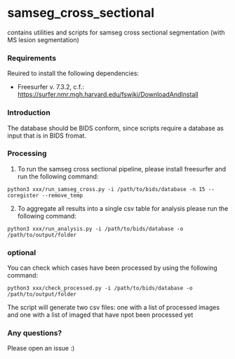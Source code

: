 # samseg_cross_sectional
contains utilities and scripts for samseg cross sectional segmentation (with MS lesion segmentation)

### Requirements

Reuired to install the following dependencies:

- Freesurfer v. 7.3.2, c.f.: https://surfer.nmr.mgh.harvard.edu/fswiki/DownloadAndInstall


### Introduction

The database should be BIDS conform, since scripts require a database as input that is in BIDS fromat.


### Processing

1. To run the samseg cross sectional pipeline, please install freesurfer and run the following command:

```
python3 xxx/run_samseg_cross.py -i /path/to/bids/database -n 15 --coregister --remove_temp
```

2. To aggregate all results into a single csv table for analysis please run the following command:

```
python3 xxx/run_analysis.py -i /path/to/bids/database -o /path/to/output/folder
```

### optional
You can check which cases have been processed by using the following command:

```
python3 xxx/check_processed.py -i /path/to/bids/database -o /path/to/output/folder
```
The script will generate two csv files: one with a list of processed images and one with a list of imaged that have npot been processed yet


### Any questions?

Please open an issue :)
